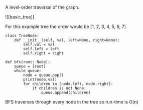 A level-order traversal of the graph.

![[basic_tree]]

For this example tree the order would be [1, 2, 3, 4, 5, 6, 7]

```
class TreeNode:
	def __init__(self, val, left=None, right=None):
		self.val = val
		self.left = left
		self.right = right

def bfs(root: Node):
	queue = [root]
	while queue:
		node = queue.pop()
		print(node.val)
		for children in [node.left, node.right]:
			if children is not None:
				queue.append(children)
```

BFS traverses through every node in the tree so run-time is O(n)